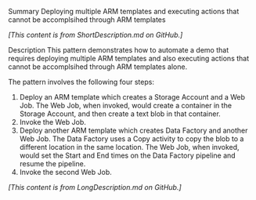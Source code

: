 Summary
<a name="ShortDescription">
Deploying multiple ARM templates and executing actions that cannot be accomplsihed through ARM templates

_[This content is from ShortDescription.md on GitHub.]_
</a>

Description
<a name="LongDescription">
This pattern demonstrates how to automate a demo that requires deploying multiple ARM templates and also executing actions that cannot be accomplsihed through ARM templates alone.

The pattern involves the following four steps:

1. Deploy an ARM template which creates a Storage Account and a Web Job. The Web Job, when invoked, would create a container in the Storage Account, and then create a text blob in that container.
2. Invoke the Web Job.
3. Deploy another ARM template which creates Data Factory and another Web Job. The Data Factory uses a Copy activity to copy the blob to a different location in the same location. The Web Job, when invoked, would set the Start and End times on the Data Factory pipeline and resume the pipeline.
4. Invoke the second Web Job.

_[This content is from LongDescription.md on GitHub.]_
</a>

